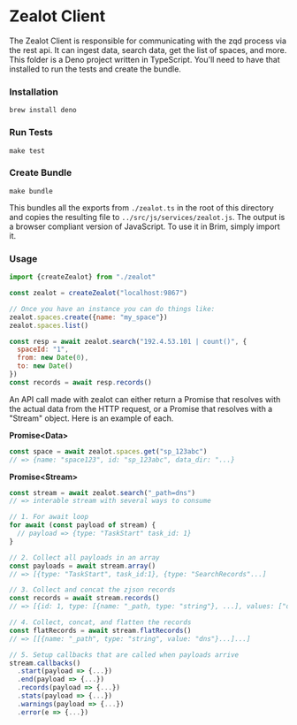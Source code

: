 # Zealot Client

The Zealot Client is responsible for communicating with the zqd process via the rest api. It can ingest data, search data, get the list of spaces, and more. This folder is a Deno project written in TypeScript. You'll need to have that installed to run the tests and create the bundle.

### Installation

```
brew install deno
```

### Run Tests

```
make test
```

### Create Bundle

```
make bundle
```

This bundles all the exports from `./zealot.ts` in the root of this directory and copies the resulting file to `../src/js/services/zealot.js`. The output is a browser compliant version of JavaScript. To use it in Brim, simply import it.

### Usage

```js
import {createZealot} from "./zealot"

const zealot = createZealot("localhost:9867")

// Once you have an instance you can do things like:
zealot.spaces.create({name: "my_space"})
zealot.spaces.list()

const resp = await zealot.search("192.4.53.101 | count()", {
  spaceId: "1", 
  from: new Date(0), 
  to: new Date()
})
const records = await resp.records()
```

An API call made with zealot can either return a Promise that resolves with the actual data from the HTTP request, or a Promise that resolves with a "Stream" object. Here is an example of each.

**Promise\<Data\>**
```js
const space = await zealot.spaces.get("sp_123abc")
// => {name: "space123", id: "sp_123abc", data_dir: "...}
```

**Promise\<Stream\>**
```js
const stream = await zealot.search("_path=dns")
// => interable stream with several ways to consume

// 1. For await loop
for await (const payload of stream) {
  // payload => {type: "TaskStart" task_id: 1}
}

// 2. Collect all payloads in an array
const payloads = await stream.array()
// => [{type: "TaskStart", task_id:1}, {type: "SearchRecords"...]

// 3. Collect and concat the zjson records
const records = await stream.records()
// => [{id: 1, type: [{name: "_path, type: "string"}, ...], values: ["dns"...]} ...]

// 4. Collect, concat, and flatten the records
const flatRecords = await stream.flatRecords()
// => [[{name: "_path", type: "string", value: "dns"}...]...]

// 5. Setup callbacks that are called when payloads arrive
stream.callbacks()
  .start(payload => {...})
  .end(payload => {...})
  .records(payload => {...})
  .stats(payload => {...})
  .warnings(payload => {...})
  .error(e => {...})
```
